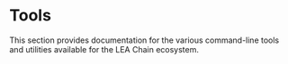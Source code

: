 # Tools

This section provides documentation for the various command-line tools and utilities available for the LEA Chain ecosystem.